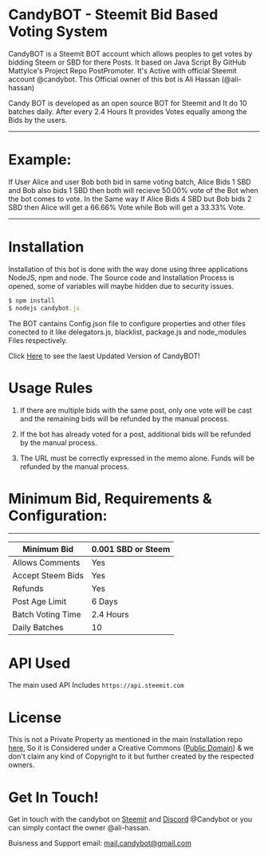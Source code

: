 # CandyBOT - Steemit Bid Based Voting System

CandyBOT is a Steemit BOT account which allows peoples to get votes by bidding Steem or SBD for there Posts. It based on Java Script By GitHub MattyIce's Project Repo PostPromoter. It's Active with official Steemit account @candybot. This Official owner of this bot is Ali Hassan (@ali-hassan)

Candy BOT is developed as an open source BOT for Steemit and It do 10 batches daily. After every 2.4 Hours It provides Votes equally among the Bids by the users.

---

# Example:
If User Alice and user Bob both bid in same voting batch, Alice Bids 1 SBD and Bob also bids 1 SBD then both will recieve 50.00% vote of the Bot when the bot comes to vote. In the Same way If Alice Bids 4 SBD but Bob bids 2 SBD then Alice will get a 66.66% Vote while Bob will get a 33.33% Vote.

---

# Installation
Installation of this bot is done with the way done using three applications NodeJS, npm and node. The Source code and Installation Process is opened, some of variables will maybe hidden due to security issues.

```javascript
$ npm install
$ nodejs candybot.js
```


The BOT cantains Config.json file to configure properties and other files conected to it like delegators.js, blacklist, package.js and node_modules Files respectively.

Click [Here]() to see the laest Updated Version of CandyBOT!

# Usage Rules

1. If there are multiple bids with the same post, only one vote will be cast and the remaining bids will be refunded by the manual process.

2. If the bot has already voted for a post, additional bids will be refunded by the manual process.

3. The URL must be correctly expressed in the memo alone. Funds will be refunded by the manual process.

# Minimum Bid, Requirements & Configuration:
---
Minimum Bid | 0.001 SBD or Steem
-|-|
Allows Comments | Yes|
Accept Steem Bids | Yes|
Refunds | Yes|
Post Age Limit | 6 Days|
Batch Voting Time | 2.4 Hours|
Daily Batches | 10 |

# API Used
The main used API Includes `https://api.steemit.com`

# License
This is not a Private Property as mentioned in the main Installation repo [here](https://github.com/MattyIce/postpromoter), So it is Considered under a Creative Commons ([Public Domain](https://creativecommons.org/publicdomain/zero/1.0/)) & we don't claim any kind of Copyright to it but further created by the respected owners.

# Get In Touch!

Get in touch with the candybot on [Steemit](steemit.com/@candybo) and [Discord](https://discord.gg/U5yksG9) @Candybot or you can simply contact the owner @ali-hassan.

Buisness and Support email: mail.candybot@gmail.com
